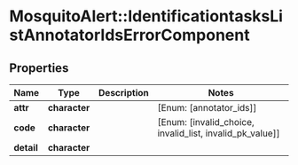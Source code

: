 # MosquitoAlert::IdentificationtasksListAnnotatorIdsErrorComponent


## Properties
Name | Type | Description | Notes
------------ | ------------- | ------------- | -------------
**attr** | **character** |  | [Enum: [annotator_ids]] 
**code** | **character** |  | [Enum: [invalid_choice, invalid_list, invalid_pk_value]] 
**detail** | **character** |  | 


